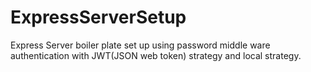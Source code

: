 # ExpressServerSetup
Express Server boiler plate set up using password middle ware authentication with JWT(JSON web token) strategy and local strategy.
